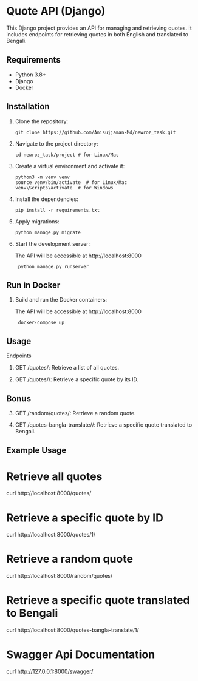 # Quote API (Django)

This Django project provides an API for managing and retrieving quotes. It includes endpoints for retrieving quotes in both English and translated to Bengali.

## Requirements

- Python 3.8+
- Django
- Docker

## Installation

1. Clone the repository:

   ```shell
   git clone https://github.com/Anisujjaman-Md/newroz_task.git

   ```

2. Navigate to the project directory:

   ```shell
   cd newroz_task/project # for Linux/Mac

   ```

3. Create a virtual environment and activate it:

   ```shell
   python3 -m venv venv
   source venv/bin/activate  # for Linux/Mac
   venv\Scripts\activate  # for Windows

   ```

4. Install the dependencies:

   ```shell
   pip install -r requirements.txt

   ```

5. Apply migrations:

   ```shell
   python manage.py migrate

   ```

6. Start the development server:

   The API will be accessible at http://localhost:8000

   ```shell
    python manage.py runserver

   ```

## Run in Docker

1. Build and run the Docker containers:

   The API will be accessible at http://localhost:8000

   ```shell
    docker-compose up
   ```

## Usage

Endpoints

1. GET /quotes/: Retrieve a list of all quotes.

2. GET /quotes/<id>/: Retrieve a specific quote by its ID.

## Bonus

3. GET /random/quotes/: Retrieve a random quote.

4. GET /quotes-bangla-translate/<id>/: Retrieve a specific quote translated to Bengali.

## Example Usage

# Retrieve all quotes

curl http://localhost:8000/quotes/

# Retrieve a specific quote by ID

curl http://localhost:8000/quotes/1/

# Retrieve a random quote

curl http://localhost:8000/random/quotes/

# Retrieve a specific quote translated to Bengali

curl http://localhost:8000/quotes-bangla-translate/1/

# Swagger Api Documentation

curl http://127.0.0.1:8000/swagger/
